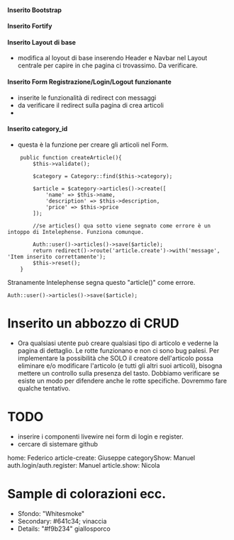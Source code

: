 #### Inserito Bootstrap
#### Inserito Fortify
#### Inserito Layout di base
- modifica al loyout di base inserendo Header e Navbar nel Layout centrale per capire in che pagina ci trovassimo. Da verificare.
#### Inserito Form Registrazione/Login/Logout funzionante
- inserite le funzionalità di redirect con messaggi
- da verificare il redirect sulla pagina di crea articoli
-
#### Inserito category_id
- questa è la funzione per creare gli articoli nel Form.
```
    public function createArticle(){
        $this->validate();

        $category = Category::find($this->category);

        $article = $category->articles()->create([
            'name' => $this->name,
            'description' => $this->description,
            'price' => $this->price
        ]);

        //se articles() qua sotto viene segnato come errore è un intoppo di Intelephense. Funziona comunque.

        Auth::user()->articles()->save($article);
        return redirect()->route('article.create')->with('message', 'Item inserito correttamente');
        $this->reset();
    }
```
Stranamente Intelephense segna questo "article()" come errore.
```
Auth::user()->articles()->save($article);
```

# Inserito un abbozzo di CRUD
- Ora qualsiasi utente può creare qualsiasi tipo di articolo e vederne la pagina di dettaglio. Le rotte funzionano e non ci sono bug palesi. Per implementare la possibilità che SOLO il creatore dell'articolo possa eliminare e/o modificare l'articolo (e tutti gli altri suoi articoli), bisogna mettere un controllo sulla presenza del tasto. Dobbiamo verificare se esiste un modo per difendere anche le rotte specifiche. Dovremmo fare qualche tentativo.


# TODO
- inserire i componenti livewire nei form di login e register.
- cercare di sistemare github

home: Federico
article-create: Giuseppe
categoryShow: Manuel
auth.login/auth.register: Manuel
article.show: Nicola



# Sample di colorazioni ecc.
- Sfondo: "Whitesmoke"
- Secondary: #641c34; vinaccia
- Details: "#f9b234" giallosporco

